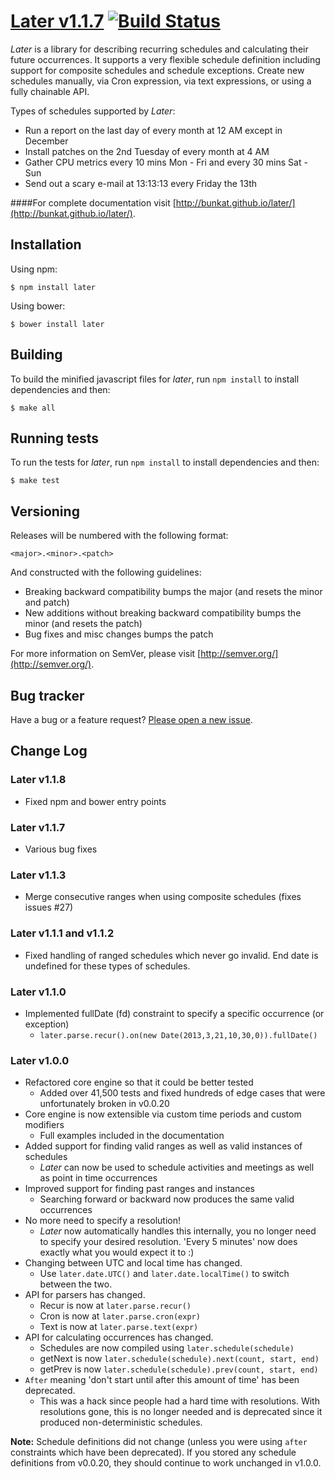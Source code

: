# [Later v1.1.7](http://bunkat.github.io/later/) [![Build Status](https://travis-ci.org/bunkat/later.png)](https://travis-ci.org/bunkat/later)

_Later_ is a library for describing recurring schedules and calculating their future occurrences.  It supports a very flexible schedule definition including support for composite schedules and schedule exceptions. Create new schedules manually, via Cron expression, via text expressions, or using a fully chainable API.

Types of schedules supported by _Later_:

* Run a report on the last day of every month at 12 AM except in December
* Install patches on the 2nd Tuesday of every month at 4 AM
* Gather CPU metrics every 10 mins Mon - Fri and every 30 mins Sat - Sun
* Send out a scary e-mail at 13:13:13 every Friday the 13th

####For complete documentation visit [http://bunkat.github.io/later/](http://bunkat.github.io/later/).


## Installation
Using npm:

    $ npm install later

Using bower:

    $ bower install later

## Building

To build the minified javascript files for _later_, run `npm install` to install dependencies and then:

    $ make all

## Running tests

To run the tests for _later_, run `npm install` to install dependencies and then:

    $ make test

## Versioning

Releases will be numbered with the following format:

`<major>.<minor>.<patch>`

And constructed with the following guidelines:

* Breaking backward compatibility bumps the major (and resets the minor and patch)
* New additions without breaking backward compatibility bumps the minor (and resets the patch)
* Bug fixes and misc changes bumps the patch

For more information on SemVer, please visit [http://semver.org/](http://semver.org/).

## Bug tracker

Have a bug or a feature request? [Please open a new issue](https://github.com/bunkat/later/issues).

## Change Log

### Later v1.1.8

* Fixed npm and bower entry points

### Later v1.1.7

* Various bug fixes

### Later v1.1.3

* Merge consecutive ranges when using composite schedules (fixes issues #27)

### Later v1.1.1 and v1.1.2

* Fixed handling of ranged schedules which never go invalid. End date is undefined for these types of schedules.

### Later v1.1.0

* Implemented fullDate (fd) constraint to specify a specific occurrence (or exception)
    - `later.parse.recur().on(new Date(2013,3,21,10,30,0)).fullDate()`

### Later v1.0.0

* Refactored core engine so that it could be better tested
    - Added over 41,500 tests and fixed hundreds of edge cases that were unfortunately broken in v0.0.20
* Core engine is now extensible via custom time periods and custom modifiers
    - Full examples included in the documentation
* Added support for finding valid ranges as well as valid instances of schedules
    - _Later_ can now be used to schedule activities and meetings as well as point in time occurrences
* Improved support for finding past ranges and instances
    - Searching forward or backward now produces the same valid occurrences
* No more need to specify a resolution!
    - _Later_ now automatically handles this internally, you no longer need to specify your desired resolution. 'Every 5 minutes' now does exactly what you would expect it to :)
* Changing between UTC and local time has changed.
    - Use `later.date.UTC()` and `later.date.localTime()` to switch between the two.
* API for parsers has changed.
    - Recur is now at `later.parse.recur()`
    - Cron is now at `later.parse.cron(expr)`
    - Text is now at `later.parse.text(expr)`
* API for calculating occurrences has changed.
    - Schedules are now compiled using `later.schedule(schedule)`
    - getNext is now `later.schedule(schedule).next(count, start, end)`
    - getPrev is now `later.schedule(schedule).prev(count, start, end)`
* `After` meaning 'don't start until after this amount of time' has been deprecated.
    - This was a hack since people had a hard time with resolutions. With resolutions gone, this is no longer needed and is deprecated since it produced non-deterministic schedules.

**Note:** Schedule definitions did not change (unless you were using `after` constraints which have been deprecated). If you stored any schedule definitions from v0.0.20, they should continue to work unchanged in v1.0.0.
